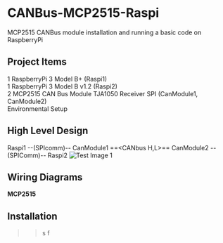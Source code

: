 # CANBus-MCP2515-Raspi
MCP2515 CANBus module installation and running a basic code on RaspberryPi

## Project Items  
1 RaspberryPi 3 Model B+ (Raspi1)   
1 RaspberryPi 3 Model B v1.2 (Raspi2)   
2 MCP2515 CAN Bus Module TJA1050 Receiver SPI (CanModule1, CanModule2)    
Environmental Setup     

## High Level Design 
Raspi1 --(SPIcomm)-- CanModule1 ==<CANbus H,L>== CanModule2 --(SPIComm)-- Raspi2
![Test Image 1](https://github.com/tolgakarakurt/CANBus-MCP2515-Raspi/blob/master/CANBus-2MCP2515.jpg)

## Wiring Diagrams
**MCP2515**

## Installation
>>s
>>f

